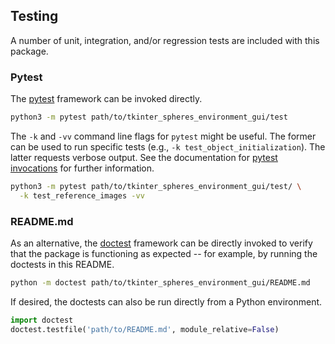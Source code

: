 <!-- License

Copyright 2022-2023 Neuromechatronics Lab, Carnegie Mellon University (a.whit)

Contributors:
  a. whit. (nml@whit.contact)

This Source Code Form is subject to the terms of the Mozilla Public
License, v. 2.0. If a copy of the MPL was not distributed with this
file, You can obtain one at https://mozilla.org/MPL/2.0/.
-->

## Testing

A number of unit, integration, and/or regression tests are included with this 
package.

### Pytest

The [pytest] framework can be invoked directly.

```bash
python3 -m pytest path/to/tkinter_spheres_environment_gui/test
```

The `-k` and `-vv` command line flags for `pytest` might be useful. The former 
can be used to run specific tests (e.g., `-k test_object_initialization`). The 
latter requests verbose output. See the documentation for [pytest invocations] 
for further information.

```bash
python3 -m pytest path/to/tkinter_spheres_environment_gui/test/ \
  -k test_reference_images -vv
```

### README.md

As an alternative, the [doctest] framework can be directly invoked to verify 
that the package is functioning as expected -- for example, by running the 
doctests in this README.

```bash
python -m doctest path/to/tkinter_spheres_environment_gui/README.md
```

If desired, the doctests can also be run directly from a Python environment.

```python
import doctest
doctest.testfile('path/to/README.md', module_relative=False)
```


<!---------------------------------------------------------------------
   References
---------------------------------------------------------------------->

[Python path]: https://docs.python.org/3/tutorial/modules.html#the-module-search-path

[doctest]: https://docs.python.org/3/library/doctest.html

[pytest]: https://docs.pytest.org/

[pytest keyword expression]: https://docs.pytest.org/en/7.2.x/how-to/usage.html#specifying-which-tests-to-run

[pytest invocations]: https://docs.pytest.org/en/7.1.x/how-to/usage.html

